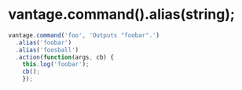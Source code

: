 # vantage.command().alias(string);

```js
vantage.command('foo', 'Outputs "foobar".')
  .alias('foobar')
  .alias('foosball')
  .action(function(args, cb) {
    this.log('foobar');
  	cb();
	});
```
